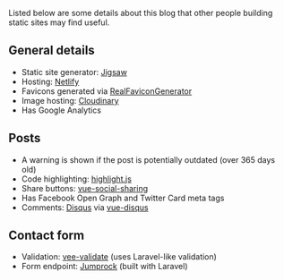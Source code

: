 Listed below are some details about this blog that other people building static sites may find useful.

## General details

- Static site generator: [Jigsaw](http://jigsaw.tighten.co)
- Hosting: [Netlify](https://www.netlify.com)
- Favicons generated via [RealFaviconGenerator](https://realfavicongenerator.net)
- Image hosting: [Cloudinary](https://cloudinary.com)
- Has Google Analytics

## Posts

- A warning is shown if the post is potentially outdated (over 365 days old)
- Code highlighting: [highlight.js](https://github.com/highlightjs/highlight.js)
- Share buttons: [vue-social-sharing](https://github.com/nicolasbeauvais/vue-social-sharing)
- Has Facebook Open Graph and Twitter Card meta tags
- Comments: [Disqus](https://disqus.com) via [vue-disqus](https://github.com/ktquez/vue-disqus)

## Contact form

- Validation: [vee-validate](https://github.com/baianat/vee-validate) (uses Laravel-like validation)
- Form endpoint: [Jumprock](https://jumprock.co) (built with Laravel)
